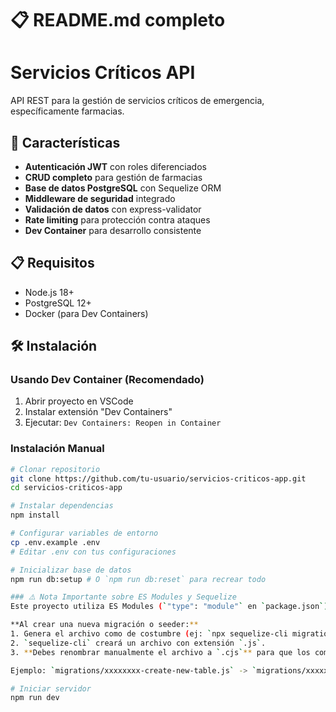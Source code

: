 # 📋 README.md completo
# Servicios Críticos API

API REST para la gestión de servicios críticos de emergencia, específicamente farmacias.

## 🚀 Características

- **Autenticación JWT** con roles diferenciados
- **CRUD completo** para gestión de farmacias
- **Base de datos PostgreSQL** con Sequelize ORM
- **Middleware de seguridad** integrado
- **Validación de datos** con express-validator
- **Rate limiting** para protección contra ataques
- **Dev Container** para desarrollo consistente

## 📋 Requisitos

- Node.js 18+
- PostgreSQL 12+
- Docker (para Dev Containers)

## 🛠️ Instalación

### Usando Dev Container (Recomendado)
1. Abrir proyecto en VSCode
2. Instalar extensión "Dev Containers"
3. Ejecutar: `Dev Containers: Reopen in Container`

### Instalación Manual
```bash
# Clonar repositorio
git clone https://github.com/tu-usuario/servicios-criticos-app.git
cd servicios-criticos-app

# Instalar dependencias
npm install

# Configurar variables de entorno
cp .env.example .env
# Editar .env con tus configuraciones

# Inicializar base de datos
npm run db:setup # O `npm run db:reset` para recrear todo

### ⚠️ Nota Importante sobre ES Modules y Sequelize
Este proyecto utiliza ES Modules (`"type": "module"` en `package.json`). La versión actual de `sequelize-cli` (v6) requiere que los archivos de migración y seeder usen la extensión `.cjs` para ser compatibles.

**Al crear una nueva migración o seeder:**
1. Genera el archivo como de costumbre (ej: `npx sequelize-cli migration:generate --name create-new-table`).
2. `sequelize-cli` creará un archivo con extensión `.js`.
3. **Debes renombrar manualmente el archivo a `.cjs`** para que los comandos `npm run migrate` y `npm run seed` funcionen.

Ejemplo: `migrations/xxxxxxxx-create-new-table.js` -> `migrations/xxxxxxxx-create-new-table.cjs`

# Iniciar servidor
npm run dev
